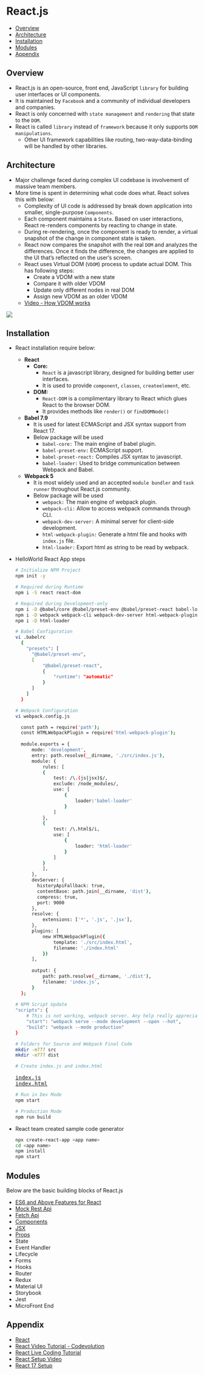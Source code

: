 # React.js

- [Overview](#overview)
- [Architecture](#architecture)
- [Installation](#installation)
- [Modules](#modules)
- [Appendix](#appendix)

## Overview
- React.js is an open-source, front end, JavaScript `library` for building user interfaces or UI components.
- It is maintained by `Facebook` and a community of individual developers and companies.
- React is only concerned with `state management` and `rendering` that state to the `DOM`. 
- React is called `library` instead of `framework` because it only supports `DOM manipulations`. 
  - Other UI framework capabilities like routing, two-way-data-binding will be handled by other libraries.

## Architecture
- Major challenge faced during complex UI codebase is involvement of massive team members.
- More time is spent in determining what code does what. React solves this with below:
    - Complexity of UI code is addressed by break down application into smaller, single-purpose `Components`.
    - Each component maintains a `State`. Based on user interactions, React re-renders components by reacting to change in state.
    - During re-rendering, once the component is ready to render, a virtual snapshot of the change in component state is taken.
    - React now compares the snapshot with the real `DOM` and analyzes the differences. Once it finds the difference, the changes are applied to the UI that’s reflected on the user’s screen. 
    - React uses Virtual DOM (`VDOM`) process to update actual DOM. This has following steps:
      - Create a VDOM with a new state
      - Compare it with older VDOM
      - Update only different nodes in real DOM
      - Assign new VDOM as an older VDOM
    - [Video - How VDOM works](https://www.youtube.com/watch?v=BYbgopx44vo)

![](./01-Images/01-ReactArchitecture.png)

## Installation
- React installation require below:
  - **React**
    - **Core:**
      - `React` is a javascript library, designed for building better user interfaces.
      - It is used to provide `component`, `classes`, `createelement`, etc.
    - **DOM:**
      - `React-DOM` is a complimentary library to React which glues React to the browser DOM.
      - It provides methods like `render()` or `findDOMNode()`
  - **Babel 7.9**
    - It is used for latest ECMAScript and JSX syntax support from React 17.
    - Below package will be used
      - `babel-core:` The main engine of babel plugin.
      - `babel-preset-env:` ECMAScript support.
      - `babel-preset-react:` Compiles JSX syntax to javascript.
      - `babel-loader:` Used to bridge communication between Webpack and Babel.
  - **Webpack 5**
    - It is most widely used and an accepted `module bundler` and `task runner` throughout React.js community.
    - Below package will be used
      - `webpack:` The main engine of webpack plugin.
      - `webpack-cli:` Allow to access webpack commands through CLI.
      - `webpack-dev-server:` A minimal server for client-side development.
      - `html-webpack-plugin:` Generate a html file and hooks with `index.js` file.
      - `html-loader:` Export html as string to be read by webpack.
- HelloWorld React App steps
  ```sh
  # Initialize NPM Project
  npm init -y

  # Required during Runtime
  npm i -S react react-dom

  # Required during Development-only
  npm i -D @babel/core @babel/preset-env @babel/preset-react babel-loader
  npm i -D webpack webpack-cli webpack-dev-server html-webpack-plugin
  npm i -D html-loader

  # Babel Configuration
  vi .babelrc
    {
      "presets": [
        "@babel/preset-env",
        [
            "@babel/preset-react",
            {
                "runtime": "automatic"
            }
        ]
      ]
    }

  # Webpack Configuration
  vi webpack.config.js

    const path = require('path');
    const HTMLWebpackPlugin = require('html-webpack-plugin');
    
    module.exports = {
        mode: 'development',
        entry: path.resolve(__dirname, './src/index.js'),
        module: {
            rules: [
            {
                test: /\.(js|jsx)$/,
                exclude: /node_modules/,
                use: [
                    {
                        loader:'babel-loader'
                    }
                ]
            },
            {
                test: /\.html$/i,
                use: [
                    {
                        loader: 'html-loader'
                    }
                ]
            }
            ],
        },
        devServer: {
          historyApiFallback: true,
          contentBase: path.join(__dirname, 'dist'),
          compress: true,
          port: 9000
        },
        resolve: {
            extensions: ['*', '.js', '.jsx'],
        },
        plugins: [
            new HTMLWebpackPlugin({
                template: './src/index.html',
                filename: './index.html'
            })
        ],
    
        output: {
            path: path.resolve(__dirname, './dist'),
            filename: 'index.js',
        }
    };
    
  # NPM Script Update
  "scripts": {
      # This is not working, webpack server. Any help really appreciated.
      "start": "webpack serve --mode development --open --hot",
      "build": "webpack --mode production"
  }   
  
  # Folders for Source and Webpack Final Code
  mkdir -m777 src
  mkdir -m777 dist

  # Create index.js and index.html
  ```
  <pre>
  <a href=./02-MyDev/01/HelloWorld/src/index.js>index.js</a>
  <a href=./02-MyDev/01/HelloWorld/src/index.html>index.html</a>
  </pre>
  
  
  ```sh
  # Run in Dev Mode
  npm start

  # Production Mode
  npm run build
  ```

- React team created sample code generator 
  ```sh
  npx create-react-app <app name>
  cd <app name>
  npm install
  npm start
  ```

## Modules
Below are the basic building blocks of React.js
- [ES6 and Above Features for React](./03-Modules/01-es6.md)
- [Mock Rest Api](./03-Modules/02-mock.md)
- [Fetch Api](./03-Modules/03-fetch.md)
- [Components](./03-Modules/04-components.md)
- [JSX](./03-Modules/05-jsx.md)
- [Props](./03-Modules/06-props.md)
- State
- Event Handler
- Lifecycle
- Forms
- Hooks
- Router
- Redux
- Material UI
- Storybook
- Jest
- MicroFront End

## Appendix
- [React](https://reactjs.org/)
- [React Video Tutorial - Codevolution](https://www.youtube.com/watch?v=QFaFIcGhPoM&list=PLC3y8-rFHvwgg3vaYJgHGnModB54rxOk3)
- [React Live Coding Tutorial](https://scrimba.com/learn/learnreact)
- [React Setup Video](https://www.youtube.com/watch?v=ihhPyqfdbjo&t=514s)
- [React 17 Setup](https://iamabhirupdatta.medium.com/setting-up-react-17-with-webpack-and-babel-part-1-e11b674a6102)

